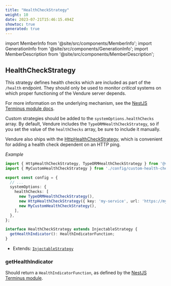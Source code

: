 ```yaml
---
title: "HealthCheckStrategy"
weight: 10
date: 2023-07-21T15:46:15.494Z
showtoc: true
generated: true
---
```

<!-- This file was generated from the Vendure source. Do not modify. Instead, re-run the "docs:build" script -->
import MemberInfo from '@site/src/components/MemberInfo';
import GenerationInfo from '@site/src/components/GenerationInfo';
import MemberDescription from '@site/src/components/MemberDescription';


## HealthCheckStrategy

<GenerationInfo sourceFile="packages/core/src/config/system/health-check-strategy.ts" sourceLine="42" packageName="@vendure/core" />

This strategy defines health checks which are included as part of the
`/health` endpoint. They should only be used to monitor _critical_ systems
on which proper functioning of the Vendure server depends.

For more information on the underlying mechanism, see the
[NestJS Terminus module docs](https://docs.nestjs.com/recipes/terminus).

Custom strategies should be added to the `systemOptions.healthChecks` array.
By default, Vendure includes the `TypeORMHealthCheckStrategy`, so if you set the value of the `healthChecks`
array, be sure to include it manually.

Vendure also ships with the <a href='/reference/typescript-api/health-check/http-health-check-strategy#httphealthcheckstrategy'>HttpHealthCheckStrategy</a>, which is convenient
for adding a health check dependent on an HTTP ping.

*Example*

```ts
import { HttpHealthCheckStrategy, TypeORMHealthCheckStrategy } from '@vendure/core';
import { MyCustomHealthCheckStrategy } from './config/custom-health-check-strategy';

export const config = {
  // ...
  systemOptions: {
    healthChecks: [
      new TypeORMHealthCheckStrategy(),
      new HttpHealthCheckStrategy({ key: 'my-service', url: 'https://my-service.com' }),
      new MyCustomHealthCheckStrategy(),
    ],
  },
};
```

```ts title="Signature"
interface HealthCheckStrategy extends InjectableStrategy {
  getHealthIndicator(): HealthIndicatorFunction;
}
```
* Extends: <code><a href='/reference/typescript-api/common/injectable-strategy#injectablestrategy'>InjectableStrategy</a></code>



<div className="members-wrapper">

### getHealthIndicator

<MemberInfo kind="method" type="() => HealthIndicatorFunction"   />

Should return a `HealthIndicatorFunction`, as defined by the
[NestJS Terminus module](https://docs.nestjs.com/recipes/terminus).


</div>
